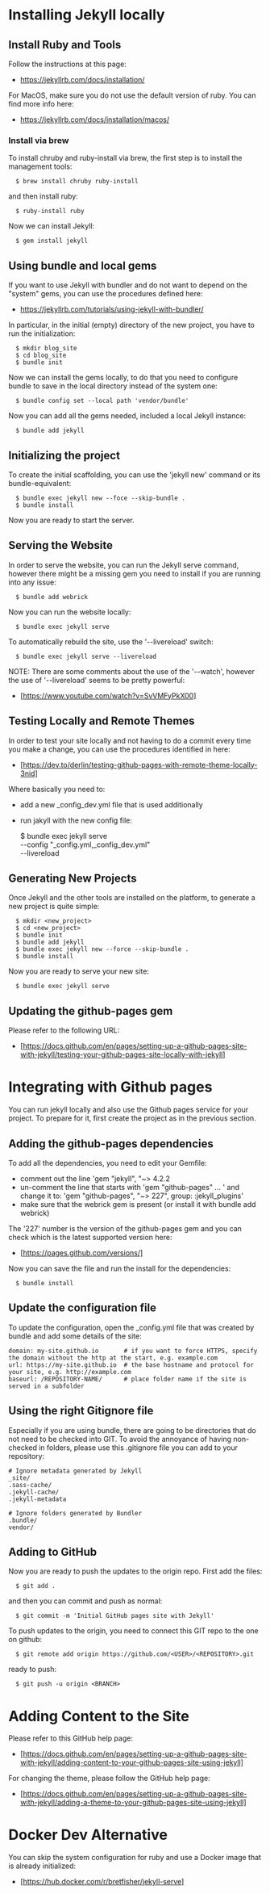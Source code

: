 # Installing Jekyll locally

## Install Ruby and Tools

Follow the instructions at this page:
- https://jekyllrb.com/docs/installation/

For MacOS, make sure you do not use the default
version of ruby. You can find more info here:
- https://jekyllrb.com/docs/installation/macos/

### Install via brew

To install chruby and ruby-install via brew, the
first step is to install the management tools:

```
  $ brew install chruby ruby-install
```

and then install ruby:

```
  $ ruby-install ruby
```

Now we can install Jekyll:

```
  $ gem install jekyll
```

## Using bundle and local gems

If you want to use Jekyll with bundler and do not want to depend
on the "system" gems, you can use the procedures defined here:
- https://jekyllrb.com/tutorials/using-jekyll-with-bundler/

In particular, in the initial (empty) directory of the new project,
you have to run the initialization:

```
  $ mkdir blog_site
  $ cd blog_site
  $ bundle init
```

Now we can install the gems locally, to do that you need to configure
bundle to save in the local directory instead of the system one:

```
  $ bundle config set --local path 'vendor/bundle'
```

Now you can add all the gems needed, included a local Jekyll instance:

```
  $ bundle add jekyll
```

## Initializing the project

To create the initial scaffolding, you can use the 'jekyll new' command
or its bundle-equivalent:

```
  $ bundle exec jekyll new --foce --skip-bundle .
  $ bundle install
```

Now you are ready to start the server.

## Serving the Website

In order to serve the website, you can run the Jekyll
serve command, however there might be a missing gem you
need to install if you are running into any issue:
```
  $ bundle add webrick
```

Now you can run the website locally:
```
  $ bundle exec jekyll serve
```

To automatically rebuild the site, use the '--livereload' switch:

```
  $ bundle exec jekyll serve --livereload
```

NOTE: There are some comments about the use of the '--watch', however
the use of '--livereload' seems to be pretty powerful:
- [https://www.youtube.com/watch?v=SvVMFyPkX00]

## Testing Locally and Remote Themes

In order to test your site locally and not having to do a commit
every time you make a change, you can use the procedures identified
in here:
- [https://dev.to/derlin/testing-github-pages-with-remote-theme-locally-3nid]

Where basically you need to:
- add a new _config_dev.yml file that is used additionally
- run jakyll with the new config file:

    $ bundle exec jekyll serve \
        --config "_config.yml,_config_dev.yml" \
        --livereload

## Generating New Projects

Once Jekyll and the other tools are installed on the platform,
to generate a new project is quite simple:
```
  $ mkdir <new_project>
  $ cd <new_project>
  $ bundle init
  $ bundle add jekyll
  $ bundle exec jekyll new --force --skip-bundle .
  $ bundle install
```

Now you are ready to serve your new site:
```
  $ bundle exec jekyll serve
```

## Updating the github-pages gem

Please refer to the following URL:
- [https://docs.github.com/en/pages/setting-up-a-github-pages-site-with-jekyll/testing-your-github-pages-site-locally-with-jekyll]

# Integrating with Github pages

You can run jekyll locally and also use the Github pages service for
your project. To prepare for it, first create the project as in the
previous section.

## Adding the github-pages dependencies

To add all the dependencies, you need to edit your Gemfile:
- comment out the line 'gem "jekyll", "~> 4.2.2
- un-comment the line that starts with 'gem "github-pages" ... ' and change it to: 'gem "github-pages", "~> 227", group: :jekyll_plugins'
- make sure that the webrick gem is present (or install it with bundle add webrick)

The '227' number is the version of the github-pages gem and you can check
which is the latest supported version here:
- [https://pages.github.com/versions/]

Now you can save the file and run the install for the dependencies:
```
  $ bundle install
```

## Update the configuration file

To update the configuration, open the _config.yml file that was created
by bundle and add some details of the site:

```
domain: my-site.github.io       # if you want to force HTTPS, specify the domain without the http at the start, e.g. example.com
url: https://my-site.github.io  # the base hostname and protocol for your site, e.g. http://example.com
baseurl: /REPOSITORY-NAME/      # place folder name if the site is served in a subfolder
```

## Using the right Gitignore file

Especially if you are using bundle, there are going to be directories
that do not need to be checked into GIT. To avoid the annoyance of having
non-checked in folders, please use this .gitignore file you can add to
your repository:

```
# Ignore metadata generated by Jekyll
_site/
.sass-cache/
.jekyll-cache/
.jekyll-metadata

# Ignore folders generated by Bundler
.bundle/
vendor/
```

## Adding to GitHub

Now you are ready to push the updates to the origin repo. First add the files:
```
  $ git add .
```
and then you can commit and push as normal:

```
  $ git commit -m 'Initial GitHub pages site with Jekyll'
```
To push updates to the origin, you need to connect this GIT repo to
the one on github:

```
  $ git remote add origin https://github.com/<USER>/<REPOSITORY>.git
```

ready to push:

```
  $ git push -u origin <BRANCH>
```

# Adding Content to the Site

Please refer to this GitHub help page:
- [https://docs.github.com/en/pages/setting-up-a-github-pages-site-with-jekyll/adding-content-to-your-github-pages-site-using-jekyll]

For changing the theme, please follow the GitHub help page:
- [https://docs.github.com/en/pages/setting-up-a-github-pages-site-with-jekyll/adding-a-theme-to-your-github-pages-site-using-jekyll]

# Docker Dev Alternative

You can skip the system configuration for ruby and use a Docker image
that is already initialized:
- [https://hub.docker.com/r/bretfisher/jekyll-serve]
